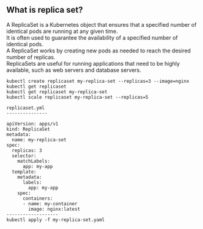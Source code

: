 What is replica set?  
---------------------


A ReplicaSet is a Kubernetes object that ensures that a specified number of identical pods are running at any given time.  
It is often used to guarantee the availability of a specified number of identical pods.  
A ReplicaSet works by creating new pods as needed to reach the desired number of replicas.  
ReplicaSets are useful for running applications that need to be highly available, such as web servers and database servers.    


```
kubectl create replicaset my-replica-set --replicas=3 --image=nginx  
kubectl get replicaset  
kubectl get replicaset my-replica-set  
kubectl scale replicaset my-replica-set --replicas=5

replicaset.yml
---------------

apiVersion: apps/v1
kind: ReplicaSet
metadata:
  name: my-replica-set
spec:
  replicas: 3
  selector:
    matchLabels:
      app: my-app
  template:
    metadata:
      labels:
        app: my-app
    spec:
      containers:
      - name: my-container
        image: nginx:latest
-------------------
kubectl apply -f my-replica-set.yaml
```
